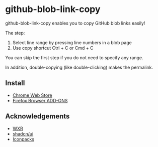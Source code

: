 # github-blob-link-copy

github-blob-link-copy enables you to copy GitHub blob links easily!

The step:

1. Select line range by pressing line numbers in a blob page
2. Use copy shortcut Ctrl + C or Cmd + C

You can skip the first step if you do not need to specify any range.

In addition, double-copying (like double-clicking) makes the permalink.

## Install

- [Chrome Web Store](https://chromewebstore.google.com/detail/github-blob-link-copy/fmkbcbfemfgkfplpmjnajdnhkocdaaal)
- [Firefox Browser ADD-ONS](https://addons.mozilla.org/ja/firefox/addon/github-blob-link-copy/)

## Acknowledgements

- [WXR](https://wxt.dev/)
- [shadcn/ui](https://ui.shadcn.com/)
- [Iconpacks](https://www.iconpacks.net/)
